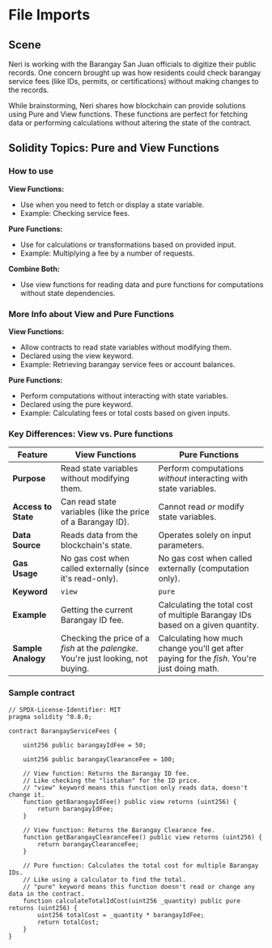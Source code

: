# File Imports

## Scene

Neri is working with the Barangay San Juan officials to digitize their public records. One concern brought up was how residents could check barangay service fees (like IDs, permits, or certifications) without making changes to the records.

While brainstorming, Neri shares how blockchain can provide solutions using Pure and View functions. These functions are perfect for fetching data or performing calculations without altering the state of the contract.

## Solidity Topics: Pure and View Functions

### How to use

**View Functions:**

- Use when you need to fetch or display a state variable.
- Example: Checking service fees.

**Pure Functions:**

- Use for calculations or transformations based on provided input.
- Example: Multiplying a fee by a number of requests.

**Combine Both:**

- Use view functions for reading data and pure functions for computations without state dependencies.

### More Info about View and Pure Functions

**View Functions:**

- Allow contracts to read state variables without modifying them.
- Declared using the view keyword.
- Example: Retrieving barangay service fees or account balances.

**Pure Functions:**

- Perform computations without interacting with state variables.
- Declared using the pure keyword.
- Example: Calculating fees or total costs based on given inputs.

### Key Differences: View vs. Pure functions

| Feature             | View Functions                                                                     | Pure Functions                                                                              |
| ------------------- | ---------------------------------------------------------------------------------- | ------------------------------------------------------------------------------------------- |
| **Purpose**         | Read state variables without modifying them.                                       | Perform computations _without_ interacting with state variables.                            |
| **Access to State** | Can read state variables (like the price of a Barangay ID).                        | Cannot read _or_ modify state variables.                                                    |
| **Data Source**     | Reads data from the blockchain's state.                                            | Operates solely on input parameters.                                                        |
| **Gas Usage**       | No gas cost when called externally (since it's read-only).                         | No gas cost when called externally (computation only).                                      |
| **Keyword**         | `view`                                                                             | `pure`                                                                                      |
| **Example**         | Getting the current Barangay ID fee.                                               | Calculating the total cost of multiple Barangay IDs based on a given quantity.              |
| **Sample Analogy**  | Checking the price of a _fish_ at the _palengke_. You're just looking, not buying. | Calculating how much change you'll get after paying for the _fish_. You're just doing math. |

### Sample contract

```solidity
// SPDX-License-Identifier: MIT
pragma solidity ^0.8.0;

contract BarangayServiceFees {

    uint256 public barangayIdFee = 50;

    uint256 public barangayClearanceFee = 100;

    // View function: Returns the Barangay ID fee.
    // Like checking the "listahan" for the ID price.
    // "view" keyword means this function only reads data, doesn't change it.
    function getBarangayIdFee() public view returns (uint256) {
        return barangayIdFee;
    }

    // View function: Returns the Barangay Clearance fee.
    function getBarangayClearanceFee() public view returns (uint256) {
        return barangayClearanceFee;
    }

    // Pure function: Calculates the total cost for multiple Barangay IDs.
    // Like using a calculator to find the total.
    // "pure" keyword means this function doesn't read or change any data in the contract.
    function calculateTotalIdCost(uint256 _quantity) public pure returns (uint256) {
        uint256 totalCost = _quantity * barangayIdFee;
        return totalCost;
    }
}
```
